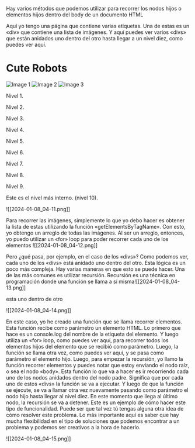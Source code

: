  Hay varios métodos que podemos utilizar para recorrer los nodos hijos o elementos hijos dentro del body de un documento HTML





 Aquí yo tengo una página que contiene varias etiquetas. Una de estas es un «div» que contiene una lista de imágenes. Y aquí puedes ver varios «divs» que están anidados uno dentro del otro hasta llegar a un nivel diez, como puedes ver aquí. 
</style>
</head>
<body>
  <h1>Cute Robots</h1>
  <div class="galeria">
    <img src="./imagenes/robot1.png" alt="Image 1">
    <img src="./imagenes/robot2.png" alt="Image 2">
    <img src="./imagenes//robot3.png" alt="Image 3">
  </div>
  <div class="nivel-1">
    <p>Nivel 1.</p>
    <div class="nivel-2">
      <p>Nivel 2.</p>
      <div class="nivel-3">
        <p>Nivel 3.</p>
        <div class="nivel-4">
          <p>Nivel 4.</p>
          <div class="nivel-5">
            <p>Nivel 5.</p>
            <div class="nivel-6">
              <p>Nivel 6.</p>
              <div class="nivel-7">
                <p>Nivel 7.</p>
                <div class="nivel-8">
                  <p>Nivel 8.</p>
                  <div class="nivel-9">
                    <p>Nivel 9.</p>
                    <div class="nivel-10">
                      <p>Este es el nivel más interno. (nivel 10).</p>
                    </div>
                  </div>
                </div>
              </div>
            </div>
          </div>
        </div>
      </div>
    </div>
  </div>
  <script src="./logica.js"></script>
</body>
</html>


![[2024-01-08_04-11.png]]


 Para recorrer las imágenes, simplemente lo que yo debo hacer es obtener la lista de estas utilizando la función «getElementsByTagName». Con esto, yo obtengo un arreglo de todas las imágenes. Al ser un arreglo, entonces, yo puedo utilizar un «for» loop para poder recorrer cada uno de los elementos
![[2024-01-08_04-12.png]]

 Pero ¿qué pasa, por ejemplo, en el caso de los «divs»? Como podemos ver, cada uno de los «divs» está anidado uno dentro del otro. Esta lógica es un poco más compleja. Hay varias maneras en que esto se puede hacer. Una de las más comunes es utilizar recursión. Recursión es una técnica en programación donde una función se llama a sí misma![[2024-01-08_04-13.png]]

esta uno dentro de otro

![[2024-01-08_04-14.png]]


 En este caso, yo he creado una función que se llama recorrer elementos. Esta función recibe como parámetro un elemento HTML. Lo primero que hace es un console.log del nombre de la etiqueta del elemento. Y luego utiliza un «for» loop, como puedes ver aquí, para recorrer todos los elementos hijos del elemento que se recibió como parámetro. Luego, la función se llama otra vez, como puedes ver aquí, y se pasa como parámetro el elemento hijo. Luego, para empezar la recursión, yo llamo la función recorrer elementos y puedes notar que estoy enviando el nodo raíz, o sea el nodo «body». Esta función lo que va a hacer es ir recorriendo cada uno de los nodos anidados dentro del nodo padre. Significa que por cada uno de estos «divs» la función se va a ejecutar. Y luego de que la función se ejecute, se va a llamar otra vez nuevamente pasando como parámetro el nodo hijo hasta llegar al nivel diez. En este momento que llega al último nodo, la recursión se va a detener. Este es un ejemplo de cómo hacer este tipo de funcionalidad. Puede ser que tal vez tú tengas alguna otra idea de cómo resolver este problema. Lo más importante aquí es saber que hay mucha flexibilidad en el tipo de soluciones que podemos encontrar a un problema y podemos ser creativos a la hora de hacerlo.
 
  
  ![[2024-01-08_04-15.png]]